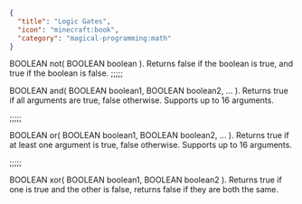 ```json
{
  "title": "Logic Gates",
  "icon": "minecraft:book",
  "category": "magical-programming:math"
}
```
BOOLEAN not( BOOLEAN boolean ). Returns false if the boolean is true, and true if the boolean is false.
;;;;;

BOOLEAN and( BOOLEAN boolean1, BOOLEAN boolean2, ... ). Returns true if all arguments are true, false otherwise. Supports up to 16 arguments.

;;;;;

BOOLEAN or( BOOLEAN boolean1, BOOLEAN boolean2, ... ). Returns true if at least one argument is true, false otherwise. Supports up to 16 arguments.

;;;;;

BOOLEAN xor( BOOLEAN boolean1, BOOLEAN boolean2 ). Returns true if one is true and the other is false, returns false if they are both the same.